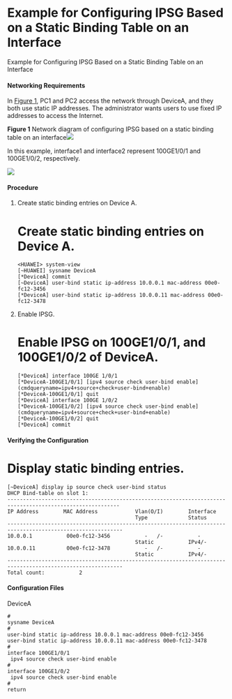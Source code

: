 Example for Configuring IPSG Based on a Static Binding Table on an Interface
============================================================================

Example for Configuring IPSG Based on a Static Binding Table on an Interface

#### Networking Requirements

In [Figure 1](#EN-US_TASK_0000001512849698__fig991833219390), PC1 and PC2 access the network through DeviceA, and they both use static IP addresses. The administrator wants users to use fixed IP addresses to access the Internet.

**Figure 1** Network diagram of configuring IPSG based on a static binding table on an interface![](public_sys-resources/note_3.0-en-us.png) 

In this example, interface1 and interface2 represent 100GE1/0/1 and 100GE1/0/2, respectively.


  
![](figure/en-us_image_0000001564009537.png)

#### Procedure

1. Create static binding entries on Device A.
   
   
   
   # Create static binding entries on Device A.
   
   
   
   ```
   <HUAWEI> system-view
   [~HUAWEI] sysname DeviceA
   [*DeviceA] commit
   [~DeviceA] user-bind static ip-address 10.0.0.1 mac-address 00e0-fc12-3456
   [*DeviceA] user-bind static ip-address 10.0.0.11 mac-address 00e0-fc12-3478
   ```
2. Enable IPSG.
   
   # Enable IPSG on 100GE1/0/1, and 100GE1/0/2 of DeviceA.
   ```
   [*DeviceA] interface 100GE 1/0/1
   [*DeviceA-100GE1/0/1] [ipv4 source check user-bind enable](cmdqueryname=ipv4+source+check+user-bind+enable)
   [*DeviceA-100GE1/0/1] quit
   [*DeviceA] interface 100GE 1/0/2
   [*DeviceA-100GE1/0/2] [ipv4 source check user-bind enable](cmdqueryname=ipv4+source+check+user-bind+enable)
   [*DeviceA-100GE1/0/2] quit
   [*DeviceA] commit
   ```

#### Verifying the Configuration

# Display static binding entries.

```
[~DeviceA] display ip source check user-bind status
DHCP Bind-table on slot 1:  
---------------------------------------------------------------------------------------------------------- 
IP Address        MAC Address            Vlan(O/I)        Interface     
                                         Type             Status                                                                        
----------------------------------------------------------------------------------------------------------- 
10.0.0.1           00e0-fc12-3456           -   /-           -           
                                         Static           IPv4/-
10.0.0.11          00e0-fc12-3478           -   /-           -           
                                         Static           IPv4/-
----------------------------------------------------------------------------------------------------------- 
Total count:           2                      
```

#### Configuration Files

DeviceA

```
#
sysname DeviceA
#
user-bind static ip-address 10.0.0.1 mac-address 00e0-fc12-3456
user-bind static ip-address 10.0.0.11 mac-address 00e0-fc12-3478
#
interface 100GE1/0/1
 ipv4 source check user-bind enable
#
interface 100GE1/0/2
 ipv4 source check user-bind enable
#
return
```